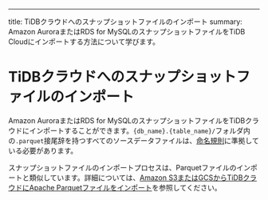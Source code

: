 ---
title: TiDBクラウドへのスナップショットファイルのインポート
summary: Amazon AuroraまたはRDS for MySQLのスナップショットファイルをTiDB Cloudにインポートする方法について学びます。

# TiDBクラウドへのスナップショットファイルのインポート

Amazon AuroraまたはRDS for MySQLのスナップショットファイルをTiDBクラウドにインポートすることができます。`{db_name}.{table_name}/`フォルダ内の`.parquet`接尾辞を持つすべてのソースデータファイルは、[命名規則](/tidb-cloud/naming-conventions-for-data-import.md)に準拠している必要があります。

スナップショットファイルのインポートプロセスは、Parquetファイルのインポートと類似しています。詳細については、[Amazon S3またはGCSからTiDBクラウドにApache Parquetファイルをインポート](/tidb-cloud/import-parquet-files.md)を参照してください。